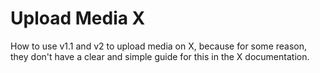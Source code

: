 # Upload Media X
 How to use v1.1 and v2 to upload media on X, because for some reason, they don't have a clear and simple guide for this in the X documentation.

